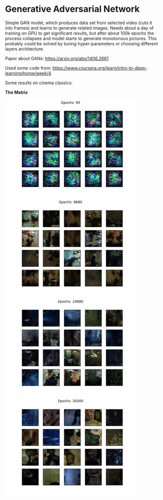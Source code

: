 # Generative Adversarial Network

Simple GAN model, which produces data set from selected video (cuts it into frames) and learns to generate related images.
Needs about a day of training on GPU to get significant results, but after about 100k epochs the process collapses and model starts to generate monotonous pictures. This probably could be solved by tuning hyper-parameters or choosing different layers architecture.

Paper about GANs: https://arxiv.org/abs/1406.2661

Used some code from: https://www.coursera.org/learn/intro-to-deep-learning/home/week/4

Some results on cinema classics: 

**The Matrix**

<img src="/images/matrix_1.png" height="320"/><img src="/images/matrix_2.png" height="320"/><img src="/images/matrix_3.png" height="320"/><img src="/images/matrix_4.png" height="320"/>



